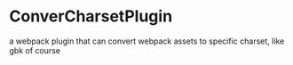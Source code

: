 # ConverCharsetPlugin
a webpack plugin that can convert webpack assets to specific charset, like gbk of course

